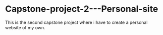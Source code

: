 # Capstone-project-2---Personal-site
This is the second capstone project where i have to create a personal website of my own.
